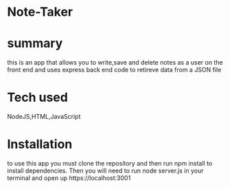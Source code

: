 # Note-Taker
# summary 
this is an app that allows you to write,save and delete notes as a user on the front end and uses express back end code to retireve data from a JSON file
# Tech used
NodeJS,HTML,JavaScript
# Installation 
to use this app you must clone the repository and then run npm install to install dependencies. Then you will need to run node server.js in your terminal and open up https://localhost:3001
